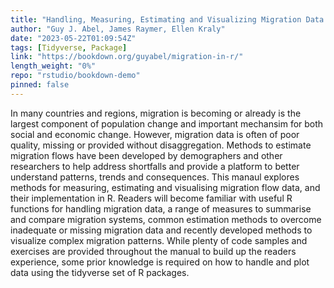 ```yaml
---
title: "Handling, Measuring, Estimating and Visualizing Migration Data in R"
author: "Guy J. Abel, James Raymer, Ellen Kraly"
date: "2023-05-22T01:09:54Z"
tags: [Tidyverse, Package]
link: "https://bookdown.org/guyabel/migration-in-r/"
length_weight: "0%"
repo: "rstudio/bookdown-demo"
pinned: false
---
```


In many countries and regions, migration is becoming or already is the largest component of population change and important mechansim for both social and economic change. However, migration data is often of poor quality, missing or provided without disaggregation. Methods to estimate migration flows have been developed by demographers and other researchers to help address shortfalls and provide a platform to better understand patterns, trends and consequences. This manaul explores methods for measuring, estimating and visualising migration flow data, and their implementation in R. Readers will become familiar with useful R functions for handling migration data, a range of measures to summarise and compare migration systems, common estimation methods to overcome inadequate or missing migration data and recently developed methods to visualize complex migration patterns. While plenty of code samples and exercises are provided throughout the manual to build up the readers experience, some prior knowledge is required on how to handle and plot data using the tidyverse set of R packages.
